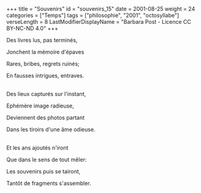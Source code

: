 +++
title = "Souvenirs"
id = "souvenirs_15"
date = 2001-08-25
weight = 24
categories = ["Temps"]
tags = ["philosophie", "2001", "octosyllabe"]
verseLength = 8
LastModifierDisplayName = "Barbara Post - Licence CC BY-NC-ND 4.0"
+++

Des livres lus, pas terminés,

Jonchent la mémoire d'épaves

Rares, bribes, regrets ruinés;

En fausses intrigues, entraves.

 \
Des lieux capturés sur l'instant,

Ephémère image radieuse,

Deviennent des photos partant

Dans les tiroirs d'une âme odieuse.

 \
Et les ans ajoutés n'iront

Que dans le sens de tout mêler:

Les souvenirs puis se tairont,

Tantôt de fragments s'assembler.

